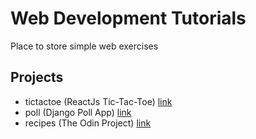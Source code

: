 # Web Development Tutorials
Place to store simple web exercises

## Projects
- tictactoe (ReactJs Tic-Tac-Toe) [link](https://react.dev/learn/tutorial-tic-tac-toe)
- poll (Django Poll App) [link](https://docs.djangoproject.com/en/5.0/intro/tutorial01/)
- recipes (The Odin Project) [link](https://www.theodinproject.com/lessons/foundations-recipes)
